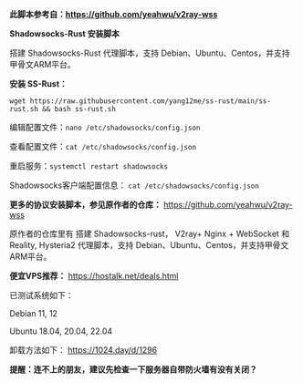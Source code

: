 **此脚本参考自：https://github.com/yeahwu/v2ray-wss**



**Shadowsocks-Rust 安装脚本**

搭建 Shadowsocks-Rust 代理脚本，支持 Debian、Ubuntu、Centos，并支持甲骨文ARM平台。


**安装 SS-Rust：**

```
wget https://raw.githubusercontent.com/yang12me/ss-rust/main/ss-rust.sh && bash ss-rust.sh
```

编辑配置文件：`nano /etc/shadowsocks/config.json`

查看配置文件：`cat /etc/shadowsocks/config.json`

重启服务：`systemctl restart shadowsocks`

Shadowsocks客户端配置信息：
`cat /etc/shadowsocks/config.json`

**更多的协议安装脚本，参见原作者的仓库：**
https://github.com/yeahwu/v2ray-wss


原作者的仓库里有 搭建 Shadowsocks-rust， V2ray+ Nginx + WebSocket 和 Reality, Hysteria2 代理脚本，支持 Debian、Ubuntu、Centos，并支持甲骨文ARM平台。


**便宜VPS推荐：** https://hostalk.net/deals.html


已测试系统如下：

Debian 11, 12

Ubuntu 18.04, 20.04, 22.04


卸载方法如下：
https://1024.day/d/1296

**提醒：连不上的朋友，建议先检查一下服务器自带防火墙有没有关闭？**

